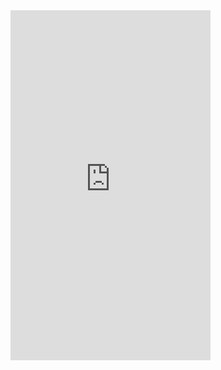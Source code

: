 <iframe 
  width="320" 
  height="560" 
  src="https://www.youtube.com/embed/Oc5uPU6KUB8" 
  title="YouTube Shorts" 
  frameborder="0" 
  allow="accelerometer; autoplay; clipboard-write; encrypted-media; gyroscope; picture-in-picture; web-share" 
  allowfullscreen>
</iframe>
